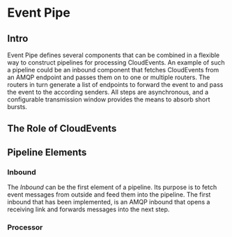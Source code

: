 # Event Pipe

## Intro
Event Pipe defines several components that can be combined in a flexible way
to construct pipelines for processing CloudEvents. An example of such a
pipeline could be an inbound component that fetches CloudEvents from an AMQP
endpoint and passes them on to one or multiple routers. The routers in turn
generate a list of endpoints to forward the event to and pass the event to
the according senders. All steps are asynchronous, and a configurable
transmission window provides the means to absorb short bursts.

## The Role of CloudEvents
 
## Pipeline Elements

### Inbound
The *Inbound* can be the first element of a pipeline. Its purpose is to fetch
event messages from outside and feed them into the pipeline. The first
inbound that has been implemented, is an AMQP inbound that opens a receiving
link and forwards messages into the next step.

### Processor


 

  
 
    